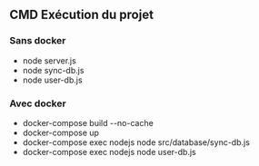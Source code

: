 ## CMD Exécution du projet

### Sans docker
- node server.js
- node sync-db.js
- node user-db.js

### Avec docker
- docker-compose build --no-cache
- docker-compose up
- docker-compose exec nodejs node src/database/sync-db.js
- docker-compose exec nodejs node user-db.js